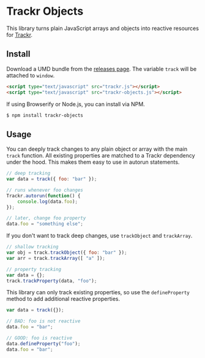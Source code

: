 # Trackr Objects

This library turns plain JavaScript arrays and objects into reactive resources for [Trackr](http://ghub.io/trackr).

## Install

Download a UMD bundle from the [releases page](https://github.com/tyler-johnson/trackr-objects/releases). The variable `track` will be attached to `window`.

```html
<script type="text/javascript" src="trackr.js"></script>
<script type="text/javascript" src="trackr-objects.js"></script>
```

If using Browserify or Node.js, you can install via NPM.

```sh
$ npm install trackr-objects
```

## Usage

You can deeply track changes to any plain object or array with the main `track` function. All existing properties are matched to a Trackr dependency under the hood. This makes them easy to use in autorun statements.

```js
// deep tracking
var data = track({ foo: "bar" });

// runs whenever foo changes
Trackr.autorun(function() {
	console.log(data.foo);
});

// later, change foo property
data.foo = "something else";
```

If you don't want to track deep changes, use `trackObject` and `trackArray`.

```js
// shallow tracking
var obj = track.trackObject({ foo: "bar" });
var arr = track.trackArray([ "a" ]);

// property tracking
var data = {};
track.trackProperty(data, "foo");
```

This library can only track existing properties, so use the `defineProperty` method to add additional reactive properties.

```js
var data = track({});

// BAD: foo is not reactive
data.foo = "bar";

// GOOD: foo is reactive
data.defineProperty("foo");
data.foo = "bar";
```
